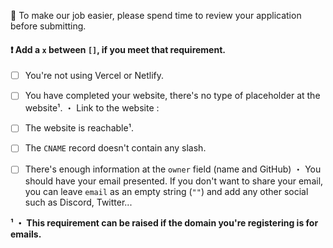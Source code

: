 👋 To make our job easier, please spend time to review your application before submitting.

#### ❗ Add a `x` between `[]`, if you meet that requirement.
- [ ] You're not using Vercel or Netlify.
- [ ] You have completed your website, there's no type of placeholder at the website¹.
  ・ Link to the website :
  
- [ ] The website is reachable¹.
- [ ] The `CNAME` record doesn't contain any slash.
- [ ] There's enough information at the `owner` field (name and GitHub)
  ・ You should have your email presented.
     If you don't want to share your email, you can leave `email` as an empty string (`""`) and add any other social such as Discord, Twitter...

**¹ ・ This requirement can be raised if the domain you're registering is for emails.**
